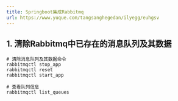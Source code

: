 ```yaml
---
title: Springboot集成Rabbitmq
url: https://www.yuque.com/tangsanghegedan/ilyegg/euhgsv
---
```


<a name="UbcWW"></a>

## 1. 清除Rabbitmq中已存在的消息队列及其数据

    # 清除消息队列及其数据命令
    rabbitmqctl stop_app
    rabbitmqctl reset
    rabbitmqctl start_app

    # 查看队列信息
    rabbitmqctl list_queues
